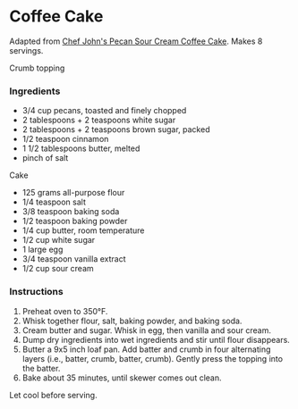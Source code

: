 # Coffee Cake

Adapted from [Chef John's Pecan Sour Cream Coffee Cake](http://foodwishes.blogspot.com/2016/04/pecan-sour-cream-coffee-cake-now-with.html). Makes 8 servings.

Crumb topping
### Ingredients

- 3/4 cup pecans, toasted and finely chopped
- 2 tablespoons + 2 teaspoons white sugar
- 2 tablespoons + 2 teaspoons brown sugar, packed
- 1/2 teaspoon cinnamon
- 1 1/2 tablespoons butter, melted
- pinch of salt

Cake
- 125 grams all-purpose flour
- 1/4 teaspoon salt
- 3/8 teaspoon baking soda
- 1/2 teaspoon baking powder
- 1/4 cup butter, room temperature
- 1/2 cup white sugar
- 1 large egg
- 3/4 teaspoon vanilla extract
- 1/2 cup sour cream

### Instructions

1. Preheat oven to 350&deg;F.
2. Whisk together flour, salt, baking powder, and baking soda.
3. Cream butter and sugar. Whisk in egg, then vanilla and sour cream.
4. Dump dry ingredients into wet ingredients and stir until flour disappears.
5. Butter a 9x5 inch loaf pan. Add batter and crumb in four alternating layers (i.e., batter, crumb, batter, crumb). Gently press the topping into the batter.
6. Bake about 35 minutes, until skewer comes out clean.

Let cool before serving.
